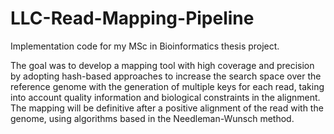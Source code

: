 # LLC-Read-Mapping-Pipeline
Implementation code for my MSc in Bioinformatics thesis project.

The goal was to develop a mapping tool with high coverage and precision by adopting hash-based
approaches to increase the search space over the reference genome with the generation of multiple
keys for each read, taking into account quality information and biological constraints in
the alignment. The mapping will be definitive after a positive alignment of the read with the genome, using algorithms based
in the Needleman-Wunsch method.
